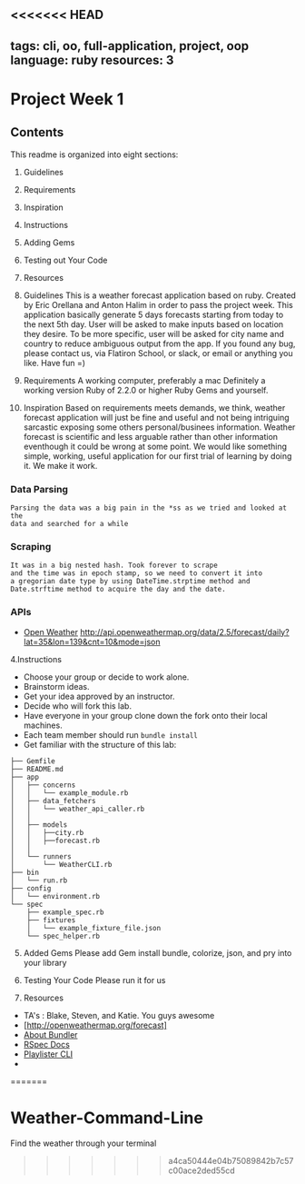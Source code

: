 <<<<<<< HEAD
---
tags: cli, oo, full-application, project, oop
language: ruby
resources: 3
---

# Project Week 1

## Contents

This readme is organized into eight sections:

1. Guidelines
2. Requirements
3. Inspiration
4. Instructions
5. Adding Gems
6. Testing out Your Code
7. Resources

1. Guidelines
   This is a weather forecast application based on ruby. Created by Eric Orellana
   and Anton Halim in order to pass the project week.
   This application basically generate 5 days forecasts starting from today to
   the next 5th day.
   User will be asked to make inputs based on location they desire.
   To be more specific, user will be asked for city name and country to reduce
   ambiguous output from the app. If you found any bug, please contact us,
   via Flatiron School, or slack, or email or anything you like.
   Have fun =)

2. Requirements
   A working computer, preferably a mac
   Definitely a working version Ruby of 2.2.0 or higher
   Ruby Gems
   and yourself.


3. Inspiration
   Based on requirements meets demands, we think, weather forecast application will
   just be fine and useful and not being intriguing sarcastic exposing some others
   personal/businees information.
   Weather forecast is scientific and less arguable rather than other information
   eventhough it could be wrong at some point.
   We would like something simple, working, useful application for our first trial
   of learning by doing it.
   We make it work.

### Data Parsing
    Parsing the data was a big pain in the *ss as we tried and looked at the
    data and searched for a while

### Scraping
    It was in a big nested hash. Took forever to scrape
    and the time was in epoch stamp, so we need to convert it into
    a gregorian date type by using DateTime.strptime method and
    Date.strftime method to acquire the day and the date.

### APIs

* [Open Weather](http://openweathermap.org/current)
  http://api.openweathermap.org/data/2.5/forecast/daily?lat=35&lon=139&cnt=10&mode=json


4.Instructions

* Choose your group or decide to work alone.
* Brainstorm ideas.
* Get your idea approved by an instructor.
* Decide who will fork this lab.
* Have everyone in your group clone down the fork onto their local machines.
* Each team member should run `bundle install`
* Get familiar with the structure of this lab:

```
├── Gemfile
├── README.md
├── app
│   ├── concerns
│   │   └── example_module.rb
│   ├── data_fetchers
│   │   └── weather_api_caller.rb
│   │
│   ├── models
│   │   ├──city.rb
│   │   ├──forecast.rb
│   │
│   └── runners
│       └── WeatherCLI.rb
├── bin
│   └── run.rb
├── config
│   └── environment.rb
└── spec
    ├── example_spec.rb
    ├── fixtures
    │   └── example_fixture_file.json
    └── spec_helper.rb
```
5. Added Gems
  Please add Gem install bundle, colorize, json, and pry into your library

6. Testing Your Code
  Please run it for us


7. Resources
* TA's : Blake, Steven, and Katie. You guys awesome
* [http://openweathermap.org/forecast]
* [About Bundler](http://bundler.io/)
* [RSpec Docs](https://www.relishapp.com/rspec)
* [Playlister CLI](https://github.com/flatiron-school-ironboard/playlister-cli-bk-002)
*
=======
# Weather-Command-Line
Find the weather through your terminal
>>>>>>> a4ca50444e04b75089842b7c57c00ace2ded55cd
